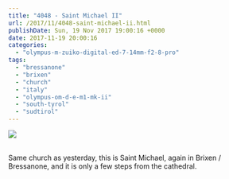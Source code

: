 ```yaml
---
title: "4048 - Saint Michael II"
url: /2017/11/4048-saint-michael-ii.html
publishDate: Sun, 19 Nov 2017 19:00:16 +0000
date: 2017-11-19 20:00:16
categories: 
  - "olympus-m-zuiko-digital-ed-7-14mm-f2-8-pro"
tags: 
  - "bressanone"
  - "brixen"
  - "church"
  - "italy"
  - "olympus-om-d-e-m1-mk-ii"
  - "south-tyrol"
  - "sudtirol"
---
```

<div class="container">
<div class="center"><a target="_blank" href="https://d25zfm9zpd7gm5.cloudfront.net/1200x1200/2017/20170513_155214_lr.jpg"><img class="webfeedsFeaturedVisual" src="https://d25zfm9zpd7gm5.cloudfront.net/0600x0600/2017/20170513_155214_lr.jpg" /></a></div>
</div>
<br />

Same church as yesterday, this is Saint Michael, again in Brixen / Bressanone, and it is only a few steps from the cathedral.
